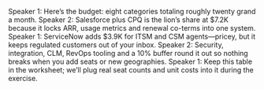 Speaker 1: Here’s the budget: eight categories totaling roughly twenty grand a month.
Speaker 2: Salesforce plus CPQ is the lion’s share at $7.2K because it locks ARR, usage metrics and renewal co-terms into one system.
Speaker 1: ServiceNow adds $3.9K for ITSM and CSM agents—pricey, but it keeps regulated customers out of your inbox.
Speaker 2: Security, integration, CLM, RevOps tooling and a 10% buffer round it out so nothing breaks when you add seats or new geographies.
Speaker 1: Keep this table in the worksheet; we’ll plug real seat counts and unit costs into it during the exercise.
